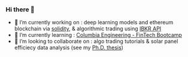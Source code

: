 ### Hi there 👋


- 🔭 I’m currently working on : deep learning models and ethereum blockchain via [solidity](https://docs.soliditylang.org/en/v0.8.4/), & algorithmic trading using [IBKR API](https://www.interactivebrokers.com/en/index.php?f=5041)
- 🌱 I’m currently learning : [Columbia Engineering - FinTech Bootcamp](https://bootcamp.cvn.columbia.edu/fintech/) 
- 👯 I’m looking to collaborate on : algo trading tutorials & solar panel efficiecy data analysis (see my [Ph.D. thesis](https://github.com/illyanyc/HydrophobicGlassStudies/blob/9aaf9269e54ccf6d33525b7b548664d54b77298a/Hydrophobic%20Fluoropolymer%20Nano-Coatings.pdf))

